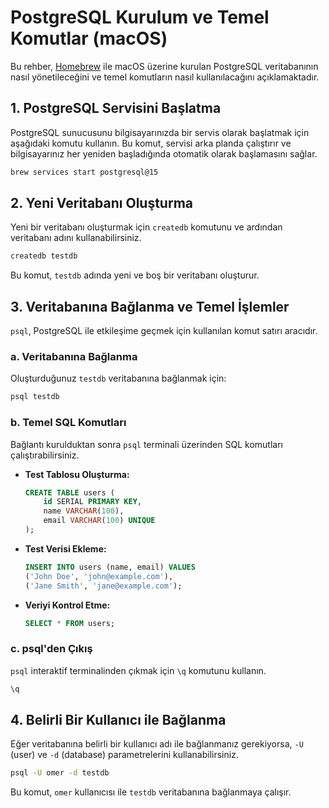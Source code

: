 # PostgreSQL Kurulum ve Temel Komutlar (macOS)

Bu rehber, [Homebrew](https://brew.sh/) ile macOS üzerine kurulan PostgreSQL veritabanının nasıl yönetileceğini ve temel komutların nasıl kullanılacağını açıklamaktadır.

## 1. PostgreSQL Servisini Başlatma

PostgreSQL sunucusunu bilgisayarınızda bir servis olarak başlatmak için aşağıdaki komutu kullanın. Bu komut, servisi arka planda çalıştırır ve bilgisayarınız her yeniden başladığında otomatik olarak başlamasını sağlar.

```bash
brew services start postgresql@15
```

## 2. Yeni Veritabanı Oluşturma

Yeni bir veritabanı oluşturmak için `createdb` komutunu ve ardından veritabanı adını kullanabilirsiniz.

```bash
createdb testdb
```
Bu komut, `testdb` adında yeni ve boş bir veritabanı oluşturur.

## 3. Veritabanına Bağlanma ve Temel İşlemler

`psql`, PostgreSQL ile etkileşime geçmek için kullanılan komut satırı aracıdır.

### a. Veritabanına Bağlanma

Oluşturduğunuz `testdb` veritabanına bağlanmak için:

```bash
psql testdb
```

### b. Temel SQL Komutları

Bağlantı kurulduktan sonra `psql` terminali üzerinden SQL komutları çalıştırabilirsiniz.

*   **Test Tablosu Oluşturma:**
    ```sql
    CREATE TABLE users (
        id SERIAL PRIMARY KEY,
        name VARCHAR(100),
        email VARCHAR(100) UNIQUE
    );
    ```
*   **Test Verisi Ekleme:**
    ```sql
    INSERT INTO users (name, email) VALUES 
    ('John Doe', 'john@example.com'),
    ('Jane Smith', 'jane@example.com');
    ```
*   **Veriyi Kontrol Etme:**
    ```sql
    SELECT * FROM users;
    ```

### c. psql'den Çıkış

`psql` interaktif terminalinden çıkmak için `\q` komutunu kullanın.

```sql
\q
```

## 4. Belirli Bir Kullanıcı ile Bağlanma

Eğer veritabanına belirli bir kullanıcı adı ile bağlanmanız gerekiyorsa, `-U` (user) ve `-d` (database) parametrelerini kullanabilirsiniz.

```bash
psql -U omer -d testdb
```
Bu komut, `omer` kullanıcısı ile `testdb` veritabanına bağlanmaya çalışır.
